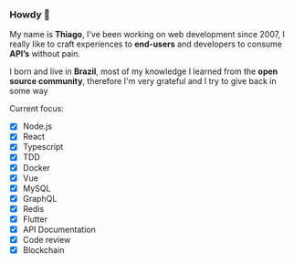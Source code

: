 ### Howdy 🖖

My name is **Thiago**, I've been working on web development since 2007, I really like to craft experiences to **end-users** and developers to consume **API’s** without pain.

I born and live in **Brazil**, most of my knowledge I learned from the **open source community**, therefore I'm very grateful and I try to give back in some way

Current focus:

- [x] Node.js
- [x] React
- [x] Typescript
- [x] TDD
- [x] Docker
- [x] Vue
- [x] MySQL
- [x] GraphQL
- [x] Redis
- [x] Flutter
- [x] API Documentation
- [x] Code review
- [x] Blockchain
